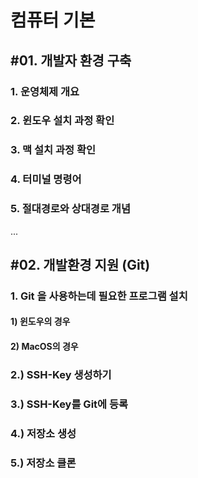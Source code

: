 # 컴퓨터 기본

## #01. 개발자 환경 구축

### 1. 운영체제 개요

### 2. 윈도우 설치 과정 확인

### 3. 맥 설치 과정 확인

### 4. 터미널 명령어

### 5. 절대경로와 상대경로 개념

...

## #02. 개발환경 지원 (Git)

### 1. Git 을 사용하는데 필요한 프로그램 설치
#### 1) 윈도우의 경우
#### 2) MacOS의 경우

### 2.) SSH-Key 생성하기

### 3.) SSH-Key를 Git에 등록

### 4.) 저장소 생성

### 5.) 저장소 클론
